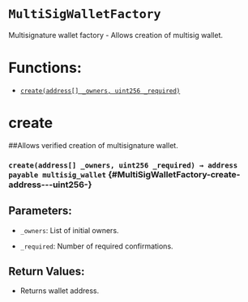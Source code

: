 # `MultiSigWalletFactory`

Multisignature wallet factory - Allows creation of multisig wallet.

# Functions:

- [`create(address[] _owners, uint256 _required)`](#MultiSigWalletFactory-create-address---uint256-)

# create

##Allows verified creation of multisignature wallet.

### `create(address[] _owners, uint256 _required) → address payable multisig_wallet` {#MultiSigWalletFactory-create-address---uint256-}

## Parameters:

- `_owners`: List of initial owners.

- `_required`: Number of required confirmations.

## Return Values:

- Returns wallet address.
